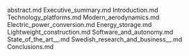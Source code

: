 abstract.md
Executive_summary.md
Introduction.md
Technology_platforms.md
Modern_aerodynamics.md
Electric_power_conversion.md
Energy_storage.md
Lightweight_construction.md
Software_and_autonomy.md
State_of_the_art__.md
Swedish_research_and_business__.md
Conclusions.md
